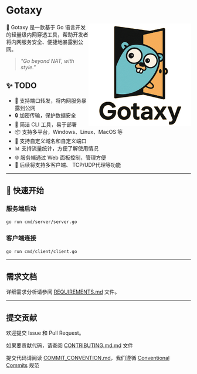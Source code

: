 # Gotaxy

<img align="right" width="280px"  src="docs/images/logo.png"  alt="logo"> 

🚀 Gotaxy 是一款基于 Go 语言开发的轻量级内网穿透工具，帮助开发者将内网服务安全、便捷地暴露到公网。

> _"Go beyond NAT, with style."_

## ✨ TODO

- 🧩 支持端口转发，将内网服务暴露到公网
- 🔒 加密传输，保护数据安全
- 🧰 简洁 CLI 工具，易于部署
- 📦 支持多平台，Windows、Linux、MacOS 等
- 🔗 支持自定义域名和自定义端口
- 📊 支持流量统计，方便了解使用情况
- 🌐 服务端通过 Web 面板控制，管理方便
- 🔄 后续将支持多客户端、 TCP/UDP代理等功能

---

## 🚀 快速开始

### 服务端启动

```bash
go run cmd/server/server.go
```

### 客户端连接

```bash
go run cmd/client/client.go
```
---

## 需求文档

详细需求分析请参阅 [REQUIREMENTS.md](docs/REQUIREMENTS.md) 文件。

---

## 提交贡献

欢迎提交 Issue 和 Pull Request。

如果要贡献代码，请查阅 [CONTRIBUTING.md.md](docs/CONTRIBUTING.md) 文件

提交代码请阅读 [COMMIT_CONVENTION.md](docs/COMMIT_CONVENTION.md)，我们遵循 [Conventional Commits](https://www.conventionalcommits.org/) 规范
